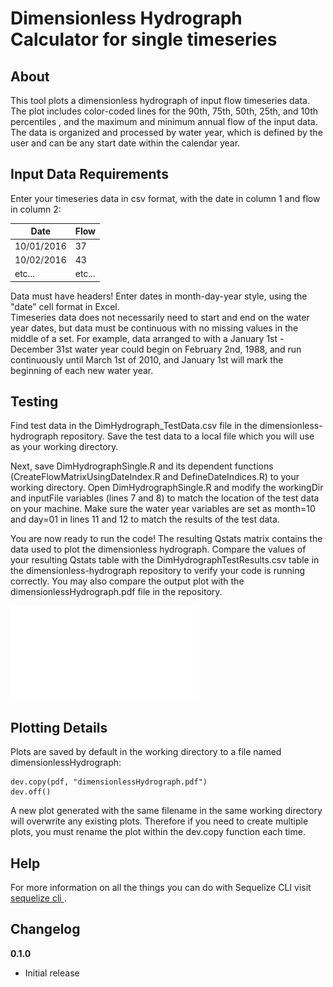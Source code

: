 # Dimensionless Hydrograph Calculator for single timeseries

>

## About

This tool plots a dimensionless hydrograph of input flow timeseries data. The plot includes color-coded lines for the 90th, 75th, 50th, 25th, and 10th percentiles , and the maximum and minimum annual flow of the input data. The data is organized and processed by water year, which is defined by the user and can be any start date within the calendar year. 

## Input Data Requirements
Enter your timeseries data in csv format, with the date in column 1 and flow in column 2:

| Date | Flow | 
|----------|------------|
| 10/01/2016 | 37 | 
| 10/02/2016 | 43 | 
| etc... | etc... | 

Data must have headers! Enter dates in month-day-year style, using the "date" cell format in Excel.     
Timeseries data does not necessarily need to start and end on the water year dates, but data must be continuous with no missing values in the middle of a set. For example, data arranged to with a January 1st - December 31st water year could begin on February 2nd, 1988, and run continuously until March 1st of 2010, and January 1st will mark the beginning of each new water year.

## Testing

Find test data in the DimHydrograph_TestData.csv file in the dimensionless-hydrograph repository. Save the test data to a local file which you will use as your working directory.  

Next, save DimHydrographSingle.R and its dependent functions (CreateFlowMatrixUsingDateIndex.R and DefineDateIndices.R) to your working directory. Open DimHydrographSingle.R and modify the workingDir and inputFile variables (lines 7 and 8) to match the location of the test data on your machine. Make sure the water year variables are set as month=10 and day=01 in lines 11 and 12 to match the results of the test data. 

You are now ready to run the code! The resulting Qstats matrix contains the data used to plot the dimensionless hydrograph. Compare the values of your resulting Qstats table with the DimHydrographTestResults.csv table in the dimensionless-hydrograph repository to verify your code is running correctly. You may also compare the output plot with the dimensionlessHydrograph.pdf file in the repository.  

![Preview the output test plot here.](dimensionlessHydrograph.pdf)

## Plotting Details

Plots are saved by default in the working directory to a file named dimensionlessHydrograph:

```
dev.copy(pdf, "dimensionlessHydrograph.pdf")
dev.off()
```
A new plot generated with the same filename in the same working directory will overwrite any existing plots. Therefore if you need to create multiple plots, you must rename the plot within the dev.copy function each time. 

## Help

For more information on all the things you can do with Sequelize CLI visit [sequelize cli ](https://github.com/sequelize/cli).

## Changelog

__0.1.0__

- Initial release


